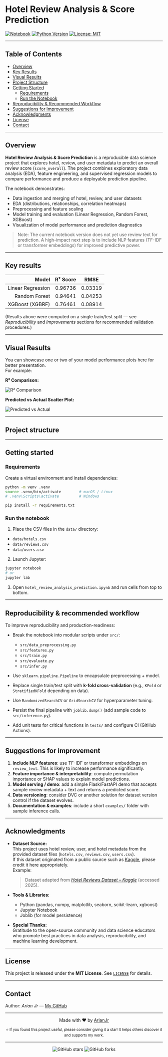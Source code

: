 # Hotel Review Analysis & Score Prediction

[![Notebook](https://img.shields.io/badge/notebook-Jupyter-orange.svg)](./hotel_review_analysis_prediction.ipynb)
[![Python Version](https://img.shields.io/badge/python-3.8%2B-blue.svg)]()
[![License: MIT](https://img.shields.io/badge/license-MIT-green.svg)]()

---

## Table of Contents

- [Overview](#-overview)
- [Key Results](#-key-results)
- [Visual Results](#-visual-results)
- [Project Structure](#-project-structure)
- [Getting Started](#-getting-started)
  - [Requirements](#-requirements)
  - [Run the Notebook](#-run-the-notebook)
- [Reproducibility & Recommended Workflow](#-reproducibility--recommended-workflow)
- [Suggestions for Improvement](#-suggestions-for-improvement)
- [Acknowledgments](#-acknowledgments)
- [License](#-license)
- [Contact](#-contact)

---

## Overview

**Hotel Review Analysis & Score Prediction** is a reproducible data science project that explores hotel, review, and user metadata to predict an overall review score (`score_overall`). The project combines exploratory data analysis (EDA), feature engineering, and supervised regression models to compare performance and produce a deployable prediction pipeline.

The notebook demonstrates:
- Data ingestion and merging of hotel, review, and user datasets
- EDA (distributions, relationships, correlation heatmaps)
- Preprocessing and feature scaling
- Model training and evaluation (Linear Regression, Random Forest, XGBoost)
- Visualization of model performance and prediction diagnostics

> Note: The current notebook version does not yet use review text for prediction. A high-impact next step is to include NLP features (TF-IDF or transformer embeddings) for improved predictive power.

---

## Key results

| Model                | R² Score  | RMSE       |
|---------------------:|:---------:|:----------:|
| Linear Regression    | 0.96736   | 0.03319    |
| Random Forest        | 0.94641   | 0.04253    |
| XGBoost (XGBRF)      | 0.76461   | 0.08914    |

(Results above were computed on a single train/test split — see *Reproducibility* and *Improvements* sections for recommended validation procedures.)

---

## Visual Results

You can showcase one or two of your model performance plots here for better presentation.  
For example:

**R² Comparison:**

![R² Comparison](assets/r2_comparison.png)

**Predicted vs Actual Scatter Plot:**

![Predicted vs Actual](assets/pred_vs_actual.png)

---

## Project structure



---

## Getting started

### Requirements

Create a virtual environment and install dependencies:

```bash
python -m venv .venv
source .venv/bin/activate        # macOS / Linux
# .venv\Scripts\activate         # Windows

pip install -r requirements.txt
```

### Run the notebook

1. Place the CSV files in the `data/` directory:
 - `data/hotels.csv`
 - `data/reviews.csv`
 - `data/users.csv`

2. Launch Jupyter:
```bash
jupyter notebook
# or
jupyter lab
```

3. Open `hotel_review_analysis_prediction.ipynb` and run cells from top to bottom.

---

## Reproducibility & recommended workflow

To improve reproducibility and production-readiness:

- Break the notebook into modular scripts under `src/`:
  - `src/data_preprocessing.py`
  - `src/features.py`
  - `src/train.py`
  - `src/evaluate.py`
  - `src/infer.py`

- Use `sklearn.pipeline.Pipeline` to encapsulate preprocessing + model.
- Replace single train/test split with **k-fold cross-validation** (e.g., `KFold` or `StratifiedKFold` depending on data).
- Use `RandomizedSearchCV` or `GridSearchCV` for hyperparameter tuning.
- Persist the final pipeline with `joblib.dump()` (add sample code to `src/inference.py`).
- Add unit tests for critical functions in `tests/` and configure CI (GitHub Actions).

---

## Suggestions for improvement

1. **Include NLP features**: use TF-IDF or transformer embeddings on `review_text`. This is likely to increase performance significantly.
2. **Feature importance & interpretability**: compute permutation importance or SHAP values to explain model predictions.
3. **Model serving / demo**: add a simple Flask/FastAPI demo that accepts sample review metadata + text and returns a predicted score.
4. **Data versioning**: consider DVC or another solution for dataset version control if the dataset evolves.
5. **Documentation & examples**: include a short `examples/` folder with sample inference calls.

---

## Acknowledgments

- **Dataset Source:**  
  This project uses hotel review, user, and hotel metadata from the provided dataset files (`hotels.csv`, `reviews.csv`, `users.csv`).  
  If this dataset originated from a public source such as [Kaggle](https://www.kaggle.com/), please credit it here appropriately.  
  Example:  
  > Dataset adapted from *[Hotel Reviews Dataset – Kaggle](https://www.kaggle.com/datasets/alperenmyung/international-hotel-booking-analytics)* (accessed 2025).

- **Tools & Libraries:**  
  - Python (pandas, numpy, matplotlib, seaborn, scikit-learn, xgboost)  
  - Jupyter Notebook  
  - Joblib (for model persistence)

- **Special Thanks:**  
  Gratitude to the open-source community and data science educators who promote best practices in data analysis, reproducibility, and machine learning development.

---

## License

This project is released under the **MIT License**. See [`LICENSE`](LICENSE) for details.

---

## Contact

Author: *Arian Jr* — [My GitHub](https://github.com/ArianJr)

---

<p align="center">
  Made with ❤️ by <a href="https://github.com/ArianJr" target="_blank">ArianJr</a>
</p>

<p align="center">
  <sub>⭐ If you found this project useful, please consider giving it a star! It helps others discover it and supports my work.</sub>
</p>

---

<p align="center">
  <img src="https://img.shields.io/github/stars/ArianJr/power-output-prediction-ann?style=social" alt="GitHub stars">
  <img src="https://img.shields.io/github/forks/ArianJr/power-output-prediction-ann?style=social" alt="GitHub forks">
</p>


